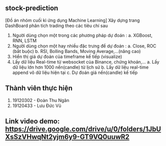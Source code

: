 ## stock-prediction

[Đồ án nhóm cuối kì ứng dụng Machine Learning]
Xây dựng trang DashBoard phân tích trading theo các tiêu chí sau
1) Người dùng chọn một trong các phương pháp dự đoán :
a. XGBoost, RNN, LSTM 
2) Người dùng chọn một hay nhiều đặc trưng để dự đoán :
a. Close, ROC (bắt buộc)
b. RSI, Bolling Bands, Moving Average,...(nâng cao)
3) Hiển thị giá dự đoán của timeframe kế tiếp (visualize)
4) Lấy dữ liệu Real-time từ websocket của Binance, chứng khoán,...
a. Lấy dữ liệu lớn hơn 1000 nến(candle) từ lịch sử
b. Lấy dữ liệu real-time append vô dữ liệu hiện tại
c. Dự đoán giá nến(candle) kế tiếp

## Thành viên thực hiện
1. 19120302 - Đoàn Thu Ngân
2. 19120433 - Lưu Đức Vũ
   
## Link video demo: https://drive.google.com/drive/u/0/folders/1JbUXsSzVHwqNt2yjm6y9-GT9VQ0uuwR2
